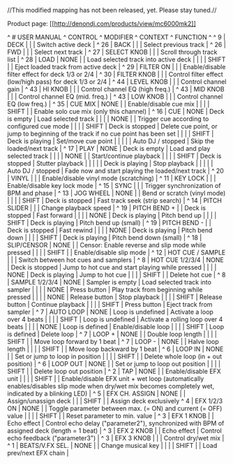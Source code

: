 //This modified mapping has not been released, yet. Please stay tuned.//

Product page: [[http://denondj.com/products/view/mc6000mk2]]

^ # USER MANUAL ^ CONTROL ^ MODIFIER ^ CONTEXT           ^ FUNCTION ^
^ 9  | DECK               |          |                   | Switch active deck |
^ 26 | BACK               |          |                   | Select previous track |
^ 26 | FWD                |          |                   | Select next track |
^ 27 | SELECT KNOB        |          |                   | Scroll through track list |
^ 28 | LOAD               | NONE     |                   | Load selected track into active deck |
|    |                    | SHIFT    |                   | Eject loaded track from active deck |
^ 29 | FILTER ON          |          |                   | Enable/disable filter effect for deck 1/3 or 2/4 |
^ 30 | FILTER KNOB        |          |                   | Control filter effect (low/high pass) for deck 1/3 or 2/4 |
^ 44 | LEVEL KNOB         |          |                   | Control channel gain |
^ 43 | HI KNOB            |          |                   | Control channel EQ (high freq.) |
^ 43 | MID KNOB           |          |                   | Control channel EQ (mid. freq.) |
^ 43 | LOW KNOB           |          |                   | Control channel EQ (low freq.) |
^ 35 | CUE MIX            | NONE     |                   | Enable/disable cue mix |
|    |                    | SHIFT    |                   | Enable solo cue mix (only this channel) |
^ 16 | CUE                | NONE     | Deck is empty     | Load selected track |
|    |                    | NONE     |                   | Trigger cue according to configured cue mode |
|    |                    | SHIFT    | Deck is stopped   | Delete cue point, or jump to beginning of the track if no cue point has been set |
|    |                    | SHIFT    | Deck is playing   | Set/move cue point |
|    |                    |          | Auto DJ / stopped | Skip the loaded/next track |
^ 17 | PLAY               | NONE     | Deck is empty     | Load and play selected track |
|    |                    | NONE     |                   | Start/continue playback |
|    |                    | SHIFT    | Deck is stopped   | Stutter playback |
|    |                    |          | Deck is playing   | Stop playback |
|    |                    |          | Auto DJ / stopped | Fade now and start playing the loaded/next track |
^ 20 | VINYL              |          |                   | Enable/disable vinyl mode (scratching) |
^ 11 | KEY LOCK           |          |                   | Enable/disable key lock mode |
^ 15 | SYNC               |          |                   | Trigger synchronization of BPM and phase |
^ 13 | JOG WHEEL          | NONE     |                   | Bend or scratch (vinyl mode) |
|    |                    | SHIFT    | Deck is stopped   | Fast track seek (strip search) |
^ 14 | PITCH SLIDER       |          |                   | Change playback speed |
^ 19 | PITCH BEND +       |          | Deck is stopped   | Fast forward |
|    |                    | NONE     | Deck is playing   | Pitch bend up |
|    |                    | SHIFT    | Deck is playing   | Pitch bend up (small) |
^ 19 | PITCH BEND -       |          | Deck is stopped   | Fast rewind |
|    |                    | NONE     | Deck is playing   | Pitch bend down |
|    |                    | SHIFT    | Deck is playing   | Pitch bend down (small) |
^ 18 | SLIP/CENSOR        | NONE     |                   | Censor: Enable reverse and slip mode while pressed |
|    |                    | SHIFT    |                   | Enable/disable slip mode |
^ 12 | HOT CUE / SAMPLE   |          |                   | Switch between hot cues and samplers |
^ 8  | HOT CUE 1/2/3/4    | NONE     | Deck is stopped   | Jump to hot cue and start playing while pressed |
|    |                    | NONE     | Deck is playing   | Jump to hot cue |
|    |                    | SHIFT    |                   | Delete hot cue |
^ 8  | SAMPLE 1/2/3/4     | NONE     | Sampler is empty  | Load selected track into sampler |
|    |                    | NONE     | Press button      | Play track from beginning while pressed |
|    |                    | NONE     | Release button    | Stop playback |
|    |                    | SHIFT    | Release button    | Continue playback |
|    |                    | SHIFT    | Press button      | Eject track from sampler |
^ 7  | AUTO LOOP          | NONE     | Loop is undefined | Activate a loop over 4 beats |
|    |                    | SHIFT    | Loop is undefined | Activate a rolling loop over 4 beats |
|    |                    | NONE     | Loop is defined   | Enable/disable loop |
|    |                    | SHIFT    | Loop is defined   | Delete loop |
^ 7  | LOOP +             | NONE     |                   | Double loop length |
|    |                    | SHIFT    |                   | Move loop forward by 1 beat |
^ 7  | LOOP -             | NONE     |                   | Halve loop length |
|    |                    | SHIFT    |                   | Move loop backward by 1 beat |
^ 6  | LOOP IN            | NONE     |                   | Set or jump to loop in position |
|    |                    | SHIFT    |                   | Delete whole loop (in + out position) |
^ 6  | LOOP OUT           | NONE     |                   | Set or jump to loop out position |
|    |                    | SHIFT    |                   | Delete loop out position |
^ 2  | TAP                | NONE     |                   | Enable/disable EFX unit |
|    |                    | SHIFT    |                   | Enable/disable EFX unit + wet loop (automatically enables/disables slip mode when dry/wet mix becomes completely wet, indicated by a blinking LED) |
^ 5  | EFX CH. ASSIGN     | NONE     |                   | Assign/unassign deck
|    |                    | SHIFT    |                   | Assign deck exclusively
^ 4  | EFX 1/2/3 ON       | NONE     |                   | Toggle parameter between max. (= ON) and current (= OFF) value |
|    |                    | SHIFT    |                   | Reset parameter to min. value |
^ 3  | EFX 1 KNOB         |          | Echo effect       | Control echo delay ("parameter2"), synchronized with BPM of assigned deck (length = 1 beat) |
^ 3  | EFX 2 KNOB         |          | Echo effect       | Control echo feedback ("parameter3") |
^ 3  | EFX 3 KNOB         |          |                   | Control dry/wet mix |
^ 1  | BEATS/V.FX SEL.    | NONE     |                   | Change musical key |
|    |                    | SHIFT    |                   | Load prev/next EFX chain |
